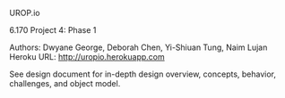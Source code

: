 UROP.io

6.170 Project 4: Phase 1

Authors: Dwyane George, Deborah Chen, Yi-Shiuan Tung, Naim Lujan
Heroku URL: http://uropio.herokuapp.com

See design document for in-depth design overview, concepts, behavior, challenges, and object model.
